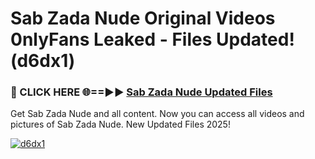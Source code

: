 # Sab Zada Nude Original Videos 0nlyFans Leaked - Files Updated! (d6dx1)

<h3>🔴 CLICK HERE 🌐==►► <a href="https://tinyurl.com/yc6ubb5a" rel="nofollow">Sab Zada Nude Updated Files</a></h3>

Get Sab Zada Nude and all content. Now you can access all videos and pictures of Sab Zada Nude. New Updated Files 2025!

[![d6dx1](https://i.imgur.com/7eu0CRL.gif)](https://tinyurl.com/yc6ubb5a)
